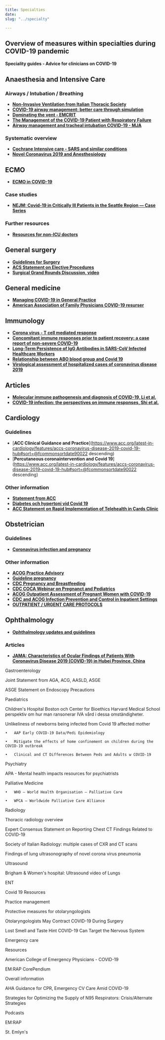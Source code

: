 ```yaml
---
title: Specialties
date: 
slug: "../specialty"

---
```

## **Overview of measures within specialties during COVID-19 pandemic**

#### Speciality guides - Advice for clinicians on COVID-19

## Anaesthesia and Intensive Care

### Airways / Intubation / Breathing

* [**Non-Invasive Ventilation from Italian Thoracic Society**](www.aiponet.it/component/attachments/download/2626.html?fbclid=IwAR1fpf8Q1w2RbsdMB0-B6897J09fnqUsgILhSmNwR5MNXL_lkjqgLPqlK64)
* [**COVID-19 airway management: better care through simulation**](https://litfl.com/covid19-airway-management-better-care-through-simulation/')
* [**Dominating the vent - EMCRIT**](https://emcrit.org/emcrit/vent-part-1/?fbclid=IwAR2U2f9qWxSbw9NdErCdfYQk_rZbAKC-h651JdDs5x5cvAbgP56TRnaCNLQ)
* [**The Management of the COVID-19 Patient with Respiratory Failure**](https://ccme.osu.edu/WebCastDetail.aspx?ID=876)
* [**Airway management and tracheal intubation COVID-19 - MJA**](https://www.mja.com.au/journal/2020/212/10/consensus-statement-safe-airway-society-principles-airway-management-and?fbclid=IwAR1LrDAPuMZIlra2-6lSWqDseo11a1GgTcJ4sWvdobcZRNEAzH5U0XU0lU4)

### Systematic overview

* [**Cochrane Intensive care - SARS and similar conditions**](https://www.cochranelibrary.com/collections/doi/SC000039/full)
* [**Novel Coronavirus 2019 and Anesthesiology**](https://anesthesiology.pubs.asahq.org/article.aspx?articleid=2763457&resultClick=3&fbclid=IwAR0c7gaYzio7pz4UgjUR3dNH2lEd-TtHzsnbYoOQAv_82PE3tXd3YaouBmo)

## ECMO

* [**ECMO in COVID-19**](https://www.elso.org/covid19)

### Case studies

* [**NEJM: Covid-19 in Critically Ill Patients in the Seattle Region — Case Series**](https://www.nejm.org/doi/full/10.1056/NEJMoa2004500?query=featured_home)

### Further resources

* [**Resources for non-ICU doctors**](https://www.propofology.com/non-icu.html)

## General surgery

* [**Guidelines for Surgery**](https://www.rcseng.ac.uk/coronavirus/joint-guidance-for-surgeons-v2/)
* [**ACS Statement on Elective Procedures**](https://www.facs.org/about-acs/covid-19/information-for-surgeons)
* [**Surgical Grand Rounds Discussion, video**](https://www.youtube.com/watch?v=lF0xkXHp7SI&feature=youtu.be&fbclid=IwAR3Y2i4DH6u66ToiZ0CPnE22EIcl-g2mkvMOF4Ulp89JHRgmVep0jvUkfx4)

## General medicine

* [**Managing COVID-19 in General Practice**](https://www.futurelearn.com/courses/management-of-covid-19-in-general-practice)
* [**American Association of Family Physicians COVID-19 resurser**](https://www.aafp.org/patient-care/emergency/2019-coronavirus/covid-19_resources.html)

## Immunology

* [**Corona virus - T cell mediated response**](https://www.ncbi.nlm.nih.gov/m/pubmed/24845462/)
* [**Concomitant immune responses prior to patient recovery: a case report of non-severe COVID-19**](https://www.nature.com/articles/s41591-020-0819-2)
* [**Long-Term Persistence of IgG Antibodies in SARS-CoV Infected Healthcare Workers**](https://www.medrxiv.org/content/10.1101/2020.02.12.20021386v1)
* [**Relationship between ABO blood group and Covid 19**](https://www.medrxiv.org/content/10.1101/2020.03.11.20031096v2)
* [**Virological assessment of hospitalized cases of coronavirus disease 2019**](https://www.medrxiv.org/content/10.1101/2020.03.05.20030502v1.full.pdf)

## Articles

* [**Molecular immune pathogenesis and diagnosis of COVID-19, Li et al.**](https://www.sciencedirect.com/science/article/pii/S2095177920302045)
* [**COVID-19 infection: the perspectives on immune responses, Shi et al.**](https://www.nature.com/articles/s41418-020-0530-3.pdf?fbclid=IwAR2gc8Vn_8lbYk9q1zvYJQdwjLswNZ4StbKF3qR-kmAMfHnuMzn-TXJv1Ik)

## Cardiology

### Guidelines

* [**ACC Clinical Guidance and Practice**](https://www.acc.org/latest-in-cardiology/features/accs-coronavirus-disease-2019-covid-19-hub#sort=@fcommonsortdate90022 descending)
* [**Percutaneous coronaintervention and Covid 19**](https://www.acc.org/latest-in-cardiology/features/accs-coronavirus-disease-2019-covid-19-hub#sort=@fcommonsortdate90022 descending)

### Other information

* [**Statement from ACC**](https://www.acc.org/\~/media/665AFA1E710B4B3293138D14BE8D1213.pdf)
* [**Diabetes och hypertoni vid Covid 19**](https://www.thelancet.com/journals/lanres/article/PIIS2213-2600(20)30116-8/fulltext)
* [**ACC Statement on Rapid Implementation of Telehealth in Cards Clinic**](https://www.acc.org/latest-in-cardiology/articles/2020/03/01/08/42/feature-telehealth-rapid-implementation-for-your-cardiology-clinic-coronavirus-disease-2019-covid-19)

## Obstetrician

### Guidelines

* [**Coronavirus infection and pregnancy**](https://www.rcog.org.uk/en/guidelines-research-services/guidelines/coronavirus-pregnancy/covid-19-virus-infection-and-pregnancy/)

### Other information

* [**ACOG Practice Advisory**](https://www.acog.org/Clinical-Guidance-and-Publications/Practice-Advisories/Practice-Advisory-Novel-Coronavirus2019)
* [**Guideline pregnancy**](https://www.thelancet.com/journals/laninf/article/PIIS1473-3099(20)30157-2/fulltext)
* [**CDC Pregnancy and Breastfeeding**](https://www.cdc.gov/coronavirus/2019-ncov/prepare/pregnancy-breastfeeding.html)
* [**CDC COCA Webinar on Pregnanct and Pediatrics**](https://emergency.cdc.gov/coca/calls/2020/callinfo_031220.asp?fbclid=IwAR0IzSgoWjvYP82P4GGUQZu0UNt7uRaPAApMukUmH-058nWPVau381lIEKg)
* [**ACOG Outpatient Assessment of Pregnant Women with COVID-19**](https://www.acog.org/-/media/Practice-Advisories/COVID-19-Algorithm5.pdf)
* [**CDC and ACOG Infection Prevention and Control in Inpatient Settings**](https://www.cdc.gov/coronavirus/2019-ncov/hcp/inpatient-obstetric-healthcare-guidance.html)
* [**OUTPATIENT / URGENT CARE PROTOCOLS**](https://www.ahn.org/coronavirus)

## Ophthalmology

* [**Ophthalmology updates and guidelines**](https://www.aao.org/headline/alert-important-coronavirus-context)

### Articles

* [**JAMA: Characteristics of Ocular Findings of Patients With Coronavirus Disease 2019 (COVID-19) in Hubei Province, China**]()

Gastroenterology

Joint Statement from AGA, ACG, AASLD, ASGE

ASGE Statement on Endoscopy Precautions

Paediatrics

Children's Hospital Boston och Center for Bioethics Harvard Medical School perspektiv om hur man ransonerar IVA vård i dessa omständigheter.

Unlikeliness of newborns being infected from Covid 19 affected mother

    •	AAP Early COVID-19 Data/Pedi Epidemiology 
    
    •	Mitigate the effects of home confinement on children during the COVID-19 outbreak 
    
    •	Clinical and CT Differences Between Peds and Adults w COVID-19

Psychiatry

APA - Mental health impacts resources for psychiatrists

Palliative Medicine

    •	WHO – World Health Organisation – Palliative Care
    
    •	WPCA – Worldwide Palliative Care Alliance

Radiology

Thoracic radiology overview

Expert Consensus Statement on Reporting Chest CT Findings Related to COVID-19

Society of Italian Radiology: multiple cases of CXR and CT scans

Findings of lung ultrasonography of novel corona virus pneumonia

Ultrasound

Brigham & Women's hospital: Ultrasound video of Lungs

ENT

Covid 19 Resources

Practice management

Protective measures for otolaryngologists

Otolaryngologists May Contract COVID-19 During Surgery

Lost Smell and Taste Hint COVID-19 Can Target the Nervous System

Emergency care

Resources

American College of Emergency Physicians - COVID-19

EM:RAP CorePendium

Overall information

AHA Guidance for CPR, Emergency CV Care Amid COVID-19

Strategies for Optimizing the Supply of N95 Respirators: Crisis/Alternate Strategies

Podcasts

EM:RAP

St. Emlyn's